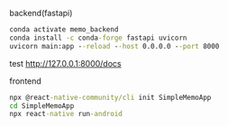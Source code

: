 backend(fastapi) 


```cmd
conda activate memo_backend
conda install -c conda-forge fastapi uvicorn
uvicorn main:app --reload --host 0.0.0.0 --port 8000
```

test http://127.0.0.1:8000/docs



frontend

```cmd
npx @react-native-community/cli init SimpleMemoApp
cd SimpleMemoApp
npx react-native run-android
```